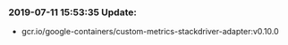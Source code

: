 ### 2019-07-11 15:53:35 Update:

- gcr.io/google-containers/custom-metrics-stackdriver-adapter:v0.10.0
